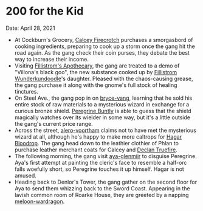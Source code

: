 # 200 for the Kid

Date: April 28, 2021

- At Cockburn's Grocery, [Calcey Firecrotch](../Characters/Calcey%20Firecrotch/%21index.md) purchases a smorgasbord of cooking ingredients, preparing to cook up a storm once the gang hit the road again. As the gang check their coin purses, they debate the best way to increase their income.
- Visiting [Fillistrom's Apothecary](../Characters/Fillistrom%20Wunderkundoodle/%F0%9F%8C%BF%20Fillistrom%27s%20Apothecary/%21index.md), the gang are treated to a demo of "Villona's black goo", the new substance cooked up by [Fillistrom Wunderkundoodle](../Characters/Fillistrom%20Wunderkundoodle/%21index.md)'s daughter. Pleased with the chaos-causing grease, the gang purchase it along with the gnome's full stock of healing tinctures.
- On Steel Ave., the gang pop in on [bryce-vang](../npcs/bryce-vang.md), learning that he sold his entire stock of raw materials to a mysterious wizard in exchange for a curious bronze shield. [Peregrine Buntly](../Characters/Peregrine%20Buntly/%21index.md) is able to guess that the shield magically watches over its wielder in some way, but it's a little outside the gang's current price range.
- Across the street, [alero-voortham](../npcs/alero-voortham.md) claims not to have met the mysterious wizard at all, although he's happy to make more caltrops for [Hagar Bloodrop](../Characters/Hagar%20Bloodrop/%21index.md). The gang head down to the leathier clothier of Phlan to purchase leather merchant coats for Calcey and [Declan Truefire](../Characters/Declan%20Truefire/%21index.md).
- The following morning, the gang visit [aya-glenmiir](../npcs/aya-glenmiir.md) to disguise Peregrine. Aya's first attempt at painting the cleric's face to resemble a half-orc falls woefully short, so Peregrine touches it up himself. Hagar is not amused.
- Heading back to Denlor's Tower, the gang gather on the second floor for Aya to send them whizzing back to the Sword Coast. Appearing in the lavish common room of Roarke House, they are greeted by a napping [meloon-wardragon](../npcs/meloon-wardragon.md).